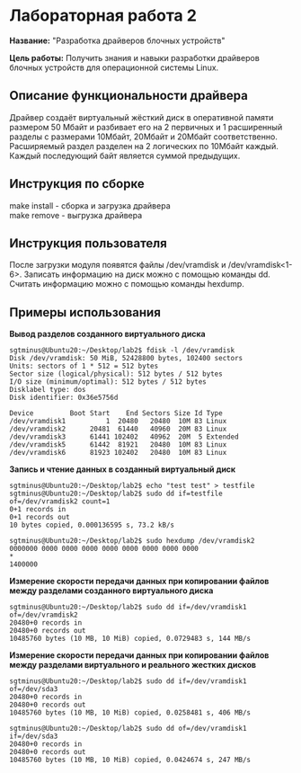 # Лабораторная работа 2

**Название:** "Разработка драйверов блочных устройств"

**Цель работы:** Получить знания и навыки разработки драйверов блочных устройств для операционной системы Linux.

## Описание функциональности драйвера

Драйвер создаёт виртуальный жёсткий диск в оперативной памяти размером 50 Мбайт и разбивает его на 2 первичных и 1 расширенный разделы с размерами 10Мбайт, 20Мбайт и 20Мбайт соответственно. Расширяемый раздел разделен на 2 логических по 10Мбайт каждый. Каждый последующий байт является суммой предыдущих.

## Инструкция по сборке

make install - сборка и загрузка драйвера  
make remove - выгрузка драйвера  

## Инструкция пользователя
После загрузки модуля появятся файлы /dev/vramdisk и /dev/vramdisk<1-6>. Записать информацию на диск можно с помощью команды dd. Считать информацию можно с помощью команды hexdump.

## Примеры использования
**Вывод разделов созданного виртуального диска**
```shell
sgtminus@Ubuntu20:~/Desktop/lab2$ fdisk -l /dev/vramdisk  
Disk /dev/vramdisk: 50 MiB, 52428800 bytes, 102400 sectors  
Units: sectors of 1 * 512 = 512 bytes  
Sector size (logical/physical): 512 bytes / 512 bytes  
I/O size (minimum/optimal): 512 bytes / 512 bytes  
Disklabel type: dos  
Disk identifier: 0x36e5756d  

Device         Boot Start    End Sectors Size Id Type  
/dev/vramdisk1          1  20480   20480  10M 83 Linux  
/dev/vramdisk2      20481  61440   40960  20M 83 Linux  
/dev/vramdisk3      61441 102402   40962  20M  5 Extended  
/dev/vramdisk5      61442  81921   20480  10M 83 Linux  
/dev/vramdisk6      81923 102402   20480  10M 83 Linux  
```

**Запись и чтение данных в созданный виртуальный диск**
```shell
sgtminus@Ubuntu20:~/Desktop/lab2$ echo "test test" > testfile
sgtminus@Ubuntu20:~/Desktop/lab2$ sudo dd if=testfile of=/dev/vramdisk2 count=1
0+1 records in
0+1 records out
10 bytes copied, 0.000136595 s, 73.2 kB/s
```

```shell
sgtminus@Ubuntu20:~/Desktop/lab2$ sudo hexdump /dev/vramdisk2
0000000 0000 0000 0000 0000 0000 0000 0000 0000
*
1400000
```

**Измерение скорости передачи данных при копировании файлов между разделами созданного виртуального диска**

```shell
sgtminus@Ubuntu20:~/Desktop/lab2$ sudo dd if=/dev/vramdisk1 of=/dev/vramdisk2
20480+0 records in
20480+0 records out
10485760 bytes (10 MB, 10 MiB) copied, 0.0729483 s, 144 MB/s
```

**Измерение скорости передачи данных при копировании файлов между разделами виртуального и реального жестких дисков**

```shell
sgtminus@Ubuntu20:~/Desktop/lab2$ sudo dd if=/dev/vramdisk1 of=/dev/sda3
20480+0 records in
20480+0 records out
10485760 bytes (10 MB, 10 MiB) copied, 0.0258481 s, 406 MB/s
```

```shell
sgtminus@Ubuntu20:~/Desktop/lab2$ sudo dd of=/dev/vramdisk1 if=/dev/sda3
20480+0 records in
20480+0 records out
10485760 bytes (10 MB, 10 MiB) copied, 0.0424674 s, 247 MB/s
```

